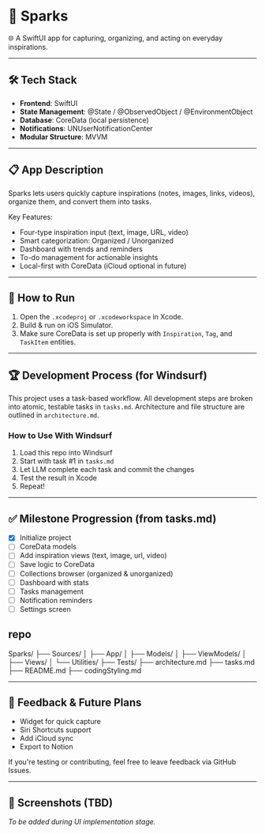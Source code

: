 # 🌟 Sparks

🌐 A SwiftUI app for capturing, organizing, and acting on everyday inspirations.

---

## 🛠️ Tech Stack

* **Frontend**: SwiftUI
* **State Management**: @State / @ObservedObject / @EnvironmentObject
* **Database**: CoreData (local persistence)
* **Notifications**: UNUserNotificationCenter
* **Modular Structure**: MVVM

---

## 📋 App Description

Sparks lets users quickly capture inspirations (notes, images, links, videos), organize them, and convert them into tasks.

Key Features:

* Four-type inspiration input (text, image, URL, video)
* Smart categorization: Organized / Unorganized
* Dashboard with trends and reminders
* To-do management for actionable insights
* Local-first with CoreData (iCloud optional in future)

---

## 📖 How to Run

1. Open the `.xcodeproj` or `.xcodeworkspace` in Xcode.
2. Build & run on iOS Simulator.
3. Make sure CoreData is set up properly with `Inspiration`, `Tag`, and `TaskItem` entities.

---

## 🏆 Development Process (for Windsurf)

This project uses a task-based workflow. All development steps are broken into atomic, testable tasks in `tasks.md`. Architecture and file structure are outlined in `architecture.md`.

### How to Use With Windsurf

1. Load this repo into Windsurf
2. Start with task #1 in `tasks.md`
3. Let LLM complete each task and commit the changes
4. Test the result in Xcode
5. Repeat!

---

## ✅ Milestone Progression (from tasks.md)

* [x] Initialize project
* [ ] CoreData models
* [ ] Add inspiration views (text, image, url, video)
* [ ] Save logic to CoreData
* [ ] Collections browser (organized & unorganized)
* [ ] Dashboard with stats
* [ ] Tasks management
* [ ] Notification reminders
* [ ] Settings screen

## repo

Sparks/
├── Sources/
│   ├── App/
│   ├── Models/
│   ├── ViewModels/
│   ├── Views/
│   └── Utilities/
├── Tests/
├── architecture.md
├── tasks.md    
├── README.md
├── codingStyling.md

---

## 💬 Feedback & Future Plans

* Widget for quick capture
* Siri Shortcuts support
* Add iCloud sync
* Export to Notion

If you're testing or contributing, feel free to leave feedback via GitHub Issues.

---

## 🎨 Screenshots (TBD)

*To be added during UI implementation stage.*
